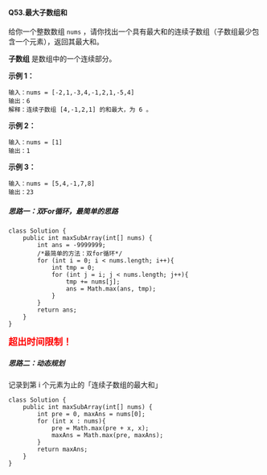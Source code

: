 #### Q53.最大子数组和

给你一个整数数组 `nums` ，请你找出一个具有最大和的连续子数组（子数组最少包含一个元素），返回其最大和。

**子数组** 是数组中的一个连续部分。

**示例 1：**

```
输入：nums = [-2,1,-3,4,-1,2,1,-5,4]
输出：6
解释：连续子数组 [4,-1,2,1] 的和最大，为 6 。
```

**示例 2：**

```
输入：nums = [1]
输出：1
```

**示例 3：**

```
输入：nums = [5,4,-1,7,8]
输出：23
```



##### 思路一：双For循环，最简单的思路

```
class Solution {
    public int maxSubArray(int[] nums) {
        int ans = -9999999;
        /*最简单的方法：双for循环*/
        for (int i = 0; i < nums.length; i++){
            int tmp = 0;
            for (int j = i; j < nums.length; j++){
                tmp += nums[j];
                ans = Math.max(ans, tmp);
            }
        }
        return ans;
    }
}
```

<font color="red" size=4px>**超出时间限制！**</font>

##### 思路二：动态规划

记录到第 i 个元素为止的「连续子数组的最大和」

```
class Solution {
    public int maxSubArray(int[] nums) {
        int pre = 0, maxAns = nums[0];
        for (int x : nums){
            pre = Math.max(pre + x, x);
            maxAns = Math.max(pre, maxAns);
        }
        return maxAns;
    }
}
```

